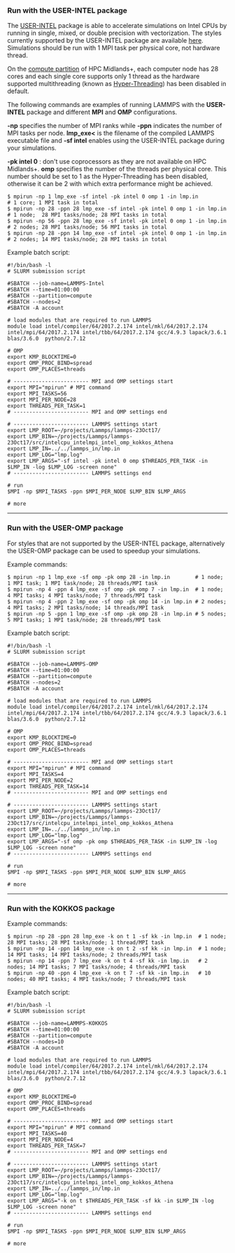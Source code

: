 ### Run with the USER-INTEL package

The [USER-INTEL](http://lammps.sandia.gov/doc/accelerate_intel.html) package is able to accelerate simulations on Intel CPUs by running in single, mixed, or double precision with vectorization. The styles currently supported by the USER-INTEL package are available [here](http://lammps.sandia.gov/doc/accelerate_intel.html). Simulations should be run with 1 MPI task per physical core, not hardware thread. 

On the [compute partition](http://www.hpc-midlands-plus.ac.uk/user-support/quick-start/) of HPC Midlands+, each computer node has 28 cores and each single core supports only 1 thread as the hardware supported multithreading (known as [Hyper-Threading](https://www.intel.co.uk/content/www/uk/en/architecture-and-technology/hyper-threading/hyper-threading-technology.html)) has been disabled in default.

The following commands are examples of running LAMMPS with the **USER-INTEL** package and different **MPI** and **OMP** configurations. 

**-np** specifies the number of MPI ranks while **-ppn** indicates the number of MPI tasks per node. **lmp_exe<** is the filename of the compiled LAMMPS executable file and **-sf intel** enables using the USER-INTEL package during your simulations.
 
**-pk intel 0** : don't use coprocessors as they are not available on HPC Midlands+. **omp** specifies the number of the threads per physical core. This number should be set to 1 as the Hyper-Threading has been disabled, otherwise it can be 2 with which extra performance might be achieved.

~~~
$ mpirun -np 1 lmp_exe -sf intel -pk intel 0 omp 1 -in lmp.in          # 1 core; 1 MPI task in total
$ mpirun -np 28 -ppn 28 lmp_exe -sf intel -pk intel 0 omp 1 -in lmp.in # 1 node;  28 MPI tasks/node; 28 MPI tasks in total
$ mpirun -np 56 -ppn 28 lmp_exe -sf intel -pk intel 0 omp 1 -in lmp.in # 2 nodes; 28 MPI tasks/node; 56 MPI tasks in total
$ mpirun -np 28 -ppn 14 lmp_exe -sf intel -pk intel 0 omp 1 -in lmp.in # 2 nodes; 14 MPI tasks/node; 28 MPI tasks in total
~~~

Example batch script:
	
~~~
#!/bin/bash -l
# SLURM submission script

#SBATCH --job-name=LAMMPS-Intel
#SBATCH --time=01:00:00
#SBATCH --partition=compute
#SBATCH --nodes=2
#SBATCH -A account

# load modules that are required to run LAMMPS
module load intel/compiler/64/2017.2.174 intel/mkl/64/2017.2.174 intel/mpi/64/2017.2.174 intel/tbb/64/2017.2.174 gcc/4.9.3 lapack/3.6.1 blas/3.6.0  python/2.7.12

# OMP
export KMP_BLOCKTIME=0
export OMP_PROC_BIND=spread
export OMP_PLACES=threads

# ------------------------ MPI and OMP settings start
export MPI="mpirun" # MPI command
export MPI_TASKS=56
export MPI_PER_NODE=28
export THREADS_PER_TASK=1
# ------------------------ MPI and OMP settings end

# ------------------------ LAMMPS settings start
export LMP_ROOT=~/projects/Lammps/lammps-23Oct17/
export LMP_BIN=~/projects/Lammps/lammps-23Oct17/src/intelcpu_intelmpi_intel_omp_kokkos_Athena
export LMP_IN=../../lammps_in/lmp.in
export LMP_LOG="lmp.log"
export LMP_ARGS="-sf intel -pk intel 0 omp $THREADS_PER_TASK -in $LMP_IN -log $LMP_LOG -screen none"
# ------------------------ LAMMPS settings end 

# run
$MPI -np $MPI_TASKS -ppn $MPI_PER_NODE $LMP_BIN $LMP_ARGS
	
# more
~~~	

------

### Run with the USER-OMP package

For styles that are not supported by the USER-INTEL package, alternatively the USER-OMP package can be used to speedup your simulations.

Example commands:
	
~~~
$ mpirun -np 1 lmp_exe -sf omp -pk omp 28 -in lmp.in        # 1 node; 1 MPI task; 1 MPI task/node; 28 threads/MPI task
$ mpirun -np 4 -ppn 4 lmp_exe -sf omp -pk omp 7 -in lmp.in  # 1 node; 4 MPI tasks; 4 MPI tasks/node; 7 threads/MPI task
$ mpirun -np 4 -ppn 2 lmp_exe -sf omp -pk omp 14 -in lmp.in # 2 nodes; 4 MPI tasks; 2 MPI tasks/node; 14 threads/MPI task
$ mpirun -np 5 -ppn 1 lmp_exe -sf omp -pk omp 28 -in lmp.in # 5 nodes; 5 MPI tasks; 1 MPI task/node; 28 threads/MPI task
~~~
	
Example batch script:
	
~~~
#!/bin/bash -l
# SLURM submission script
	
#SBATCH --job-name=LAMMPS-OMP
#SBATCH --time=01:00:00
#SBATCH --partition=compute
#SBATCH --nodes=2
#SBATCH -A account

# load modules that are required to run LAMMPS
module load intel/compiler/64/2017.2.174 intel/mkl/64/2017.2.174 intel/mpi/64/2017.2.174 intel/tbb/64/2017.2.174 gcc/4.9.3 lapack/3.6.1 blas/3.6.0  python/2.7.12

# OMP
export KMP_BLOCKTIME=0
export OMP_PROC_BIND=spread
export OMP_PLACES=threads

# ------------------------ MPI and OMP settings start
export MPI="mpirun" # MPI command
export MPI_TASKS=4
export MPI_PER_NODE=2
export THREADS_PER_TASK=14
# ------------------------ MPI and OMP settings end

# ------------------------ LAMMPS settings start
export LMP_ROOT=~/projects/Lammps/lammps-23Oct17/
export LMP_BIN=~/projects/Lammps/lammps-23Oct17/src/intelcpu_intelmpi_intel_omp_kokkos_Athena
export LMP_IN=../../lammps_in/lmp.in
export LMP_LOG="lmp.log"
export LMP_ARGS="-sf omp -pk omp $THREADS_PER_TASK -in $LMP_IN -log $LMP_LOG -screen none"
# ------------------------ LAMMPS settings end 

# run
$MPI -np $MPI_TASKS -ppn $MPI_PER_NODE $LMP_BIN $LMP_ARGS
	
# more
~~~

------

### Run with the KOKKOS package

Example commands:
	
~~~
$ mpirun -np 28 -ppn 28 lmp_exe -k on t 1 -sf kk -in lmp.in  # 1 node; 28 MPI tasks; 28 MPI tasks/node; 1 thread/MPI task
$ mpirun -np 14 -ppn 14 lmp_exe -k on t 2 -sf kk -in lmp.in  # 1 node; 14 MPI tasks; 14 MPI tasks/node; 2 threads/MPI task
$ mpirun -np 14 -ppn 7 lmp_exe -k on t 4 -sf kk -in lmp.in   # 2 nodes; 14 MPI tasks; 7 MPI tasks/node; 4 threads/MPI task
$ mpirun -np 40 -ppn 4 lmp_exe -k on t 7 -sf kk -in lmp.in   # 10 nodes; 40 MPI tasks; 4 MPI tasks/node; 7 threads/MPI task
~~~
	
Example batch script:
	
~~~
#!/bin/bash -l
# SLURM submission script
	
#SBATCH --job-name=LAMMPS-KOKKOS
#SBATCH --time=01:00:00
#SBATCH --partition=compute
#SBATCH --nodes=10
#SBATCH -A account

# load modules that are required to run LAMMPS
module load intel/compiler/64/2017.2.174 intel/mkl/64/2017.2.174 intel/mpi/64/2017.2.174 intel/tbb/64/2017.2.174 gcc/4.9.3 lapack/3.6.1 blas/3.6.0  python/2.7.12

# OMP
export KMP_BLOCKTIME=0
export OMP_PROC_BIND=spread
export OMP_PLACES=threads

# ------------------------ MPI and OMP settings start
export MPI="mpirun" # MPI command
export MPI_TASKS=40
export MPI_PER_NODE=4
export THREADS_PER_TASK=7
# ------------------------ MPI and OMP settings end

# ------------------------ LAMMPS settings start
export LMP_ROOT=~/projects/Lammps/lammps-23Oct17/
export LMP_BIN=~/projects/Lammps/lammps-23Oct17/src/intelcpu_intelmpi_intel_omp_kokkos_Athena
export LMP_IN=../../lammps_in/lmp.in
export LMP_LOG="lmp.log"
export LMP_ARGS="-k on t $THREADS_PER_TASK -sf kk -in $LMP_IN -log $LMP_LOG -screen none"
# ------------------------ LAMMPS settings end 

# run
$MPI -np $MPI_TASKS -ppn $MPI_PER_NODE $LMP_BIN $LMP_ARGS
	
# more
~~~
